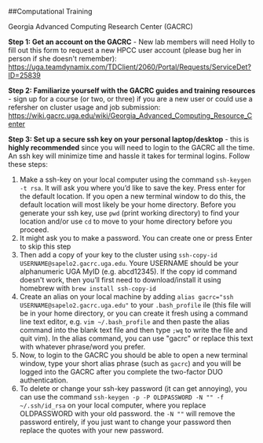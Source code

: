 ##Computational Training

Georgia Advanced Computing Research Center (GACRC)

**Step 1: Get an account on the GACRC** - New lab members will need Holly to fill out this form to request a new HPCC user account (please bug her in person if she doesn't remember): https://uga.teamdynamix.com/TDClient/2060/Portal/Requests/ServiceDet?ID=25839

**Step 2: Familiarize yourself with the GACRC guides and training resources** - sign up for a course (or two, or three) if you are a new user or could use a refersher on cluster usage and job submission: https://wiki.gacrc.uga.edu/wiki/Georgia_Advanced_Computing_Resource_Center

**Step 3: Set up a secure ssh key on your personal laptop/desktop** - this is **highly recommended** since you will need to login to the GACRC all the time. An ssh key will minimize time and hassle it takes for terminal logins. Follow these steps:

1. Make a ssh-key on your local computer using the command `ssh-keygen -t rsa`. It will ask you where you’d like to save the key. Press enter for the default location. If you open a new terminal window to do this, the default location will most likely be your home directory. Before you generate your ssh key, use `pwd` (print working directory) to find your location and/or use `cd` to move to your home directory before you proceed.
2. It might ask you to make a password. You can create one or press Enter to skip this step
3. Then add a copy of your key to the cluster using `ssh-copy-id USERNAME@sapelo2.gacrc.uga.edu`. Youre USERNAME should be your alphanumeric UGA MyID (e.g. abcd12345). If the copy id command doesn't work, then you’ll first need to download/install it using homebrew with `brew install ssh-copy-id`
4. Create an alias on your local machine by adding `alias gacrc="ssh USERNAME@sapelo2.gacrc.uga.edu"` to your `.bash_profile` ile (this file will be in your home directory, or you can create it fresh using a command line text editor, e.g. `vim ~/.bash_profile` and then paste the alias command into the blank text file and then type `;wq` to write the file and quit vim). In the alias command, you can use "gacrc" or replace this text with whatever phrase/word you prefer.
5. Now, to login to the GACRC you should be able to open a new terminal window, type your short alias phrase (such as `gacrc`) and you will be logged into the GACRC after you complete the two-factor DUO authentication.
6. To delete or change your ssh-key password (it can get annoying), you can use the command `ssh-keygen -p -P OLDPASSWORD -N "" -f ~/.ssh/id_rsa` on your local computer, where you replace OLDPASSWORD with your old password. the `-N ""` will remove the password entirely, if you just want to change your password then replace the quotes with your new password.
